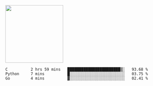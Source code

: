 <img height="180em" 
     src="https://github-readme-stats.vercel.app/api?username=Litot-Mattis&show_icons=true&hide_border=true&&count_private=true&include_all_commits=true" />

<!--START_SECTION:waka-->
```text
C          2 hrs 59 mins   ███████████████████████▒░   93.68 % 
Python     7 mins          █░░░░░░░░░░░░░░░░░░░░░░░░   03.75 % 
Go         4 mins          ▓░░░░░░░░░░░░░░░░░░░░░░░░   02.41 % 
```
<!--END_SECTION:waka-->
